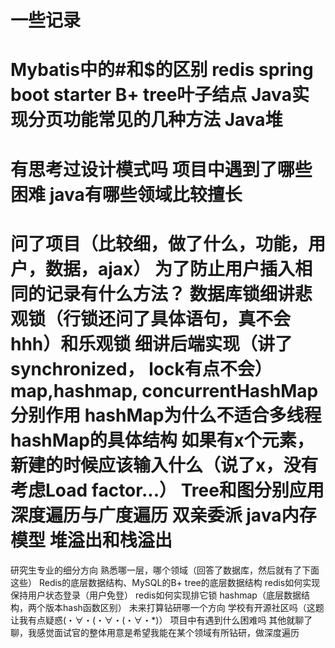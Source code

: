 # 一些记录
Mybatis中的#和$的区别
redis
spring boot starter
B+ tree叶子结点
Java实现分页功能常见的几种方法
Java堆
===============
有思考过设计模式吗
项目中遇到了哪些困难
java有哪些领域比较擅长
===============
问了项目（比较细，做了什么，功能，用户，数据，ajax）
为了防止用户插入相同的记录有什么方法？
数据库锁细讲悲观锁（行锁还问了具体语句，真不会hhh）和乐观锁
细讲后端实现（讲了synchronized， lock有点不会）
map,hashmap, concurrentHashMap分别作用
hashMap为什么不适合多线程
hashMap的具体结构
如果有x个元素，新建的时候应该输入什么（说了x，没有考虑Load factor...）
Tree和图分别应用
深度遍历与广度遍历
双亲委派
java内存模型
堆溢出和栈溢出
===============
研究生专业的细分方向
熟悉哪一层，哪个领域（回答了数据库，然后就有了下面这些）
Redis的底层数据结构、MySQL的B+ tree的底层数据结构
redis如何实现保持用户状态登录（用户免登）
redis如何实现排它锁
hashmap（底层数据结构，两个版本hash函数区别）
未来打算钻研哪一个方向
学校有开源社区吗（这题让我有点疑惑(・∀・(・∀・(・∀・*)）
项目中有遇到什么困难吗
其他就聊了聊，我感觉面试官的整体用意是希望我能在某个领域有所钻研，做深度遍历

